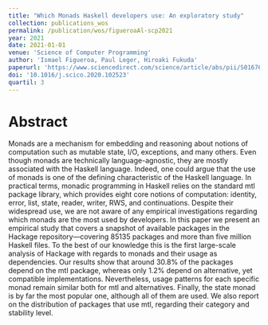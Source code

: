 ```yaml
---
title: "Which Monads Haskell developers use: An exploratory study"
collection: publications_wos
permalink: /publication/wos/figueroaAl-scp2021
year: 2021
date: 2021-01-01
venue: 'Science of Computer Programming'
author: 'Ismael Figueroa, Paul Leger, Hiroaki Fukuda'
paperurl: 'https://www.sciencedirect.com/science/article/abs/pii/S0167642320301313'
doi: '10.1016/j.scico.2020.102523'
quartil: 3
---
```


# Abstract

Monads are a mechanism for embedding and reasoning about notions of computation
such as mutable state, I/O, exceptions, and many others. Even though monads are
technically language-agnostic, they are mostly associated with the Haskell
language. Indeed, one could argue that the use of monads is one of the defining
characteristic of the Haskell language. In practical terms, monadic programming
in Haskell relies on the standard mtl package library, which provides eight
core notions of computation: identity, error, list, state, reader, writer, RWS,
and continuations. Despite their widespread use, we are not aware of any
empirical investigations regarding which monads are the most used by
developers. In this paper we present an empirical study that covers a snapshot
of available packages in the Hackage repository—covering 85135 packages and
more than five million Haskell files. To the best of our knowledge this is the
first large-scale analysis of Hackage with regards to monads and their usage as
dependencies. Our results show that around 30.8% of the packages depend on the
mtl package, whereas only 1.2% depend on alternative, yet compatible
implementations. Nevertheless, usage patterns for each specific monad remain
similar both for mtl and alternatives. Finally, the state monad is by far the
most popular one, although all of them are used. We also report on the
distribution of packages that use mtl, regarding their category and stability
level.